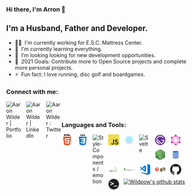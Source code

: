 ### Hi there, I'm Arron 👋

## I'm a Husband, Father and Developer.

- 👷‍♂️ &nbsp;I'm currently working for E.S.C. Mattress Center.
- 🎒 &nbsp;I'm currently learning everything.
- 🤝 &nbsp;I'm looking looking for new development opportunities.
- 🥅 &nbsp;2021 Goals: Contribute more to Open Source projects and complete more personal projects.
- ⚡ &nbsp;Fun fact: I love running, disc golf and boardgames.

### Connect with me:

[<img style="padding-right: 12px" align="left" alt="Aaron Wilder | Portfolio" width="42px" src="https://user-images.githubusercontent.com/17464319/88972152-f5797c00-d269-11ea-86fe-e5d8c5cf18ca.png" />][website] [<img style="padding-right: 12px" align="left" alt="Aaron Wilder | LinkedIn" width="42px" src="https://user-images.githubusercontent.com/17464319/88971318-a41cbd00-d268-11ea-802e-83d430e8d51b.png" />][linkedin][<img align="left" alt="Aaron Wilder : Twitter" width="42px" src="https://user-images.githubusercontent.com/17464319/88970888-fd382100-d267-11ea-81bd-9e8aff569e86.png" />][twitter]

<br/>
<pre></pre>

### Languages and Tools:

<img style="padding-right: 12px; padding-bottom: 10px;" align="left" alt="HTML5" width="30px" src="https://raw.githubusercontent.com/github/explore/80688e429a7d4ef2fca1e82350fe8e3517d3494d/topics/html/html.png" />
<img style="padding-right: 12px; padding-bottom: 10px;" align="left" alt="CSS3" width="30px" src="https://raw.githubusercontent.com/github/explore/80688e429a7d4ef2fca1e82350fe8e3517d3494d/topics/css/css.png" />
<img style="padding-right: 12px; padding-bottom: 10px;" align="left" alt="Style-Components / emotion" width="30px" src="https://user-images.githubusercontent.com/17464319/88973253-a46a8780-d26b-11ea-89ee-c02d3d1003e4.png" />

<img style="padding-right: 12px; padding-bottom: 10px;" align="left" alt="JavaScript" width="30px" src="https://raw.githubusercontent.com/github/explore/80688e429a7d4ef2fca1e82350fe8e3517d3494d/topics/javascript/javascript.png" />
<img style="padding-right: 12px; padding-bottom: 10px;" align="left" alt="React" width="30px" src="https://raw.githubusercontent.com/github/explore/80688e429a7d4ef2fca1e82350fe8e3517d3494d/topics/react/react.png" />
<img style="padding-right: 12px; padding-bottom: 10px;" align="left" alt="Svelte" width="30px" src="https://user-images.githubusercontent.com/17464319/88975191-a41fbb80-d26e-11ea-98fe-3336ba7ed8cf.png" />
<img style="padding-right: 12px; padding-bottom: 10px;" align="left" alt="Gatsby" width="30px" src="https://raw.githubusercontent.com/github/explore/e94815998e4e0713912fed477a1f346ec04c3da2/topics/gatsby/gatsby.png" />
<img style="padding-right: 12px; padding-bottom: 10px;" align="left" alt="GraphQL" width="30px" src="https://raw.githubusercontent.com/github/explore/80688e429a7d4ef2fca1e82350fe8e3517d3494d/topics/graphql/graphql.png" />
<img style="padding-right: 12px; padding-bottom: 10px;" align="left" alt="Node.js" width="30px" src="https://raw.githubusercontent.com/github/explore/80688e429a7d4ef2fca1e82350fe8e3517d3494d/topics/nodejs/nodejs.png" />
<img style="padding-right: 12px; padding-bottom: 10px;" align="left" alt="SQL" width="30px" src="https://raw.githubusercontent.com/github/explore/80688e429a7d4ef2fca1e82350fe8e3517d3494d/topics/sql/sql.png" />
<img style="padding-right: 12px; padding-bottom: 10px;" align="left" alt="MySQL" width="30px" src="https://raw.githubusercontent.com/github/explore/80688e429a7d4ef2fca1e82350fe8e3517d3494d/topics/mysql/mysql.png" />
<img style="padding-right: 12px; padding-bottom: 10px;" align="left" alt="MongoDB" width="30px" src="https://raw.githubusercontent.com/github/explore/80688e429a7d4ef2fca1e82350fe8e3517d3494d/topics/mongodb/mongodb.png" />
<img style="padding-right: 12px; padding-bottom: 10px;" align="left" alt="Visual Studio Code" width="30ox" src="https://raw.githubusercontent.com/github/explore/80688e429a7d4ef2fca1e82350fe8e3517d3494d/topics/visual-studio-code/visual-studio-code.png" />
<img style="padding-right: 12px; padding-bottom: 10px;" align="left" alt="Git" width="30ox" src="https://raw.githubusercontent.com/github/explore/80688e429a7d4ef2fca1e82350fe8e3517d3494d/topics/git/git.png" />
<img style="padding-right: 12px; padding-bottom: 10px;" align="left" alt="GitHub" width="30ox" src="https://raw.githubusercontent.com/github/explore/78df643247d429f6cc873026c0622819ad797942/topics/github/github.png" />
<img style="padding-right: 12px; padding-bottom: 10px;" align="left" alt="HTML5" width="30ox" src="https://raw.githubusercontent.com/github/explore/80688e429a7d4ef2fca1e82350fe8e3517d3494d/topics/terminal/terminal.png" />

<br />

<pre></pre>

[![Wildpow's github stats](https://github-readme-stats.vercel.app/api?username=wildpow&hide=stars&count_private=true&theme=vue)](https://github.com/anuraghazra/github-readme-stats)

[website]: https://www.wilder.codes
[linkedin]: https://www.linkedin.com/in/aaronswilder
[twitter]: https://twitter.com/awildair
